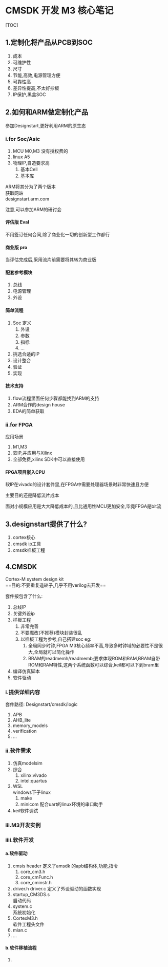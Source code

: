 
# CMSDK 开发 M3 核心笔记

[TOC]

## 1.定制化将产品从PCB到SOC

1. 成本
2. 可维护性
3. 尺寸
4. 节能,高效,电源管理方便
5. 可靠性高
6. 差异性提高,不太好抄板
7. IP保护,黑盒SOC

## 2.如何和ARM做定制化产品

参加Designstart,更好利用ARM的原生态

### i.for Soc/Asic

1. MCU M0,M3 没有授权费的
2. linux A5
3. 物理IP,自造要求高
   1. 基本Cell
   2. 基本库

ARM将其分为了两个版本  
获取网站  
designstart.arm.com

注意,可以参加ARM的研讨会

#### 评估版 Eval

不用签订任何合同,除了商业化一切的创新型工作都行

#### 商业版 pro

当评估完成后,采用流片前需要将其转为商业版

#### 配套参考模块

1. 总线
2. 电源管理
3. 外设

#### 简单流程

1. Soc 定义
   1. 外设
   2. 参数
   3. 指标
   4. ...
2. 挑选合适的IP
3. 设计整合
4. 验证
5. 实现

#### 技术支持

1. flow流程里面任何步骤都能找到ARM的支持
2. ARM合作的design house
3. EDA的简单获取

### ii.for FPGA

应用场景

1. M1,M3
2. 软IP,并应用与Xilinx
3. 全部免费,xilinx SDK中可以直接使用

#### FPGA项目嵌入CPU

软IP在vivado的设计套件里,在FPGA中需要处理器场景时非常快速且方便
  
主要目的还是降低流片成本

面对小规模应用是大大降低成本的,且比通用性MCU更加安全,毕竟FPGA是bit流

## 3.designstart提供了什么?

1. cortex核心
2. cmsdk ip工具
3. cmsdk样板工程

## 4.CMSDK

Cortex-M system design kit  
==目的:不要重复造轮子,几乎不用verilog去开发==

套件按包含了什么:

1. 总线IP
2. 关键外设ip
3. 样板工程
   1. 非常完善
   2. 不要魔改(不推荐)模块封装很乱
   3. 以样板工程为参考,自己搭建soc eg:
      1. 全局同步时钟,FPGA M3核心频率不高,导致多时钟域的必要性不是很大,全局就可以简化操作
      2. BRAM的readmemh/readmemb;要求体现ROM和RAM,BRAM自带ROM和RAM特性,这两个系统函数可以综合,keil都可以下到bram里
4. 编译仿真脚本
5. 软件驱动

### i.提供详细内容

套件路径:
Designstart/cmsdk/logic

1. APB
2. AHB_lite
3. memory_models
4. verification
5. ...

### ii.软件需求

1. 仿真modelsim
2. 综合
   1. xilinx:vivado
   2. intel:quartus
3. WSL  
windows下子linux
   1. make
   2. minicom 配合uart的linux环境的串口助手
4. keil软件调试

### iii.M3开发实例

### iiii.软件开发

#### a.软件驱动

1. cmsis header
定义了amsdk 的apb结构体,功能,指令
   1. core_cm3.h
   2. core_cmFunc.h
   3. core_cminstr.h
2. driver.h driver.c
定义了外设驱动的函数实现
3. startup_CM3DS.s  
启动代码
4. system.c  
 系统初始化
5. CortexM3.h  
软件工程头文件
6. mian.c
7. ...

#### b.软件移植流程

1. 